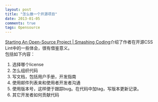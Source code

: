 ```yaml
---
layout: post
title: "怎么做一个开源项目"
date: 2013-01-05
comments: true
tags: Opensource
---
```

<a href="http://coding.smashingmagazine.com/2013/01/03/starting-open-source-project/">Starting An Open-Source Project | Smashing Coding</a>介绍了作者在开源CSS Lint中的一些体会，很有借鉴意义。<br />包括如下内容：<br /><ol><li>选择哪个license</li><li>怎么组织代码</li><li>写文档，包括用户手册，开发指南</li><li>使用邮件列表来和使用者开发者沟通</li><li>使用版本号，这样便于跟踪bug。在代码中加tag，写版本更新记录。</li><li>其它开发者如何贡献代码</li></ol>